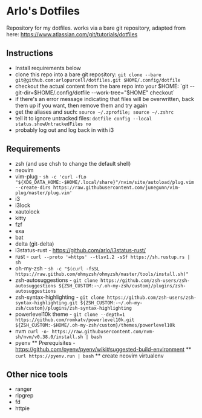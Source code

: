 # Arlo's Dotfiles

Repository for my dotfiles. works via a bare git repository, adapted from here: https://www.atlassian.com/git/tutorials/dotfiles

## Instructions
* Install requirements below
* clone this repo into a bare git repository: `git clone --bare git@github.com:arlopurcell/dotfiles.git $HOME/.config/dotfile`
* checkout the actual content from the bare repo into your $HOME: `git --git-dir=$HOME/.config/dotfile --work-tree="$HOME" checkout`
* if there's an error message indicating that files will be overwritten, back them up if you want, then remove them and try again
* get the aliases and such: `source ~/.zprofile; source ~/.zshrc`
* tell it to ignore untracked files: `dotfile config --local status.showUntrackedFiles no`
* probably log out and log back in with i3


## Requirements
* zsh (and use chsh to change the default shell)
* neovim 
* vim-plug - `sh -c 'curl -fLo "${XDG_DATA_HOME:-$HOME/.local/share}"/nvim/site/autoload/plug.vim --create-dirs https://raw.githubusercontent.com/junegunn/vim-plug/master/plug.vim'`
* i3 
* i3lock
* xautolock
* kitty 
* fzf 
* exa
* bat
* delta (git-delta)
* i3status-rust - https://github.com/arlo/i3status-rust/
* rust - `curl --proto '=https' --tlsv1.2 -sSf https://sh.rustup.rs | sh`
* oh-my-zsh - `sh -c "$(curl -fsSL https://raw.github.com/ohmyzsh/ohmyzsh/master/tools/install.sh)"`
* zsh-autosuggestions - `git clone https://github.com/zsh-users/zsh-autosuggestions ${ZSH_CUSTOM:-~/.oh-my-zsh/custom}/plugins/zsh-autosuggestions`
* zsh-syntax-highlighting - `git clone https://github.com/zsh-users/zsh-syntax-highlighting.git ${ZSH_CUSTOM:-~/.oh-my-zsh/custom}/plugins/zsh-syntax-highlighting`
* powerlevel10k theme - `git clone --depth=1 https://github.com/romkatv/powerlevel10k.git ${ZSH_CUSTOM:-$HOME/.oh-my-zsh/custom}/themes/powerlevel10k`
* nvm `curl -o- https://raw.githubusercontent.com/nvm-sh/nvm/v0.38.0/install.sh | bash`
* pyenv
** Prerequisites - https://github.com/pyenv/pyenv/wiki#suggested-build-environment
** `curl https://pyenv.run | bash`
** create neovim virtualenv

## Other nice tools
* ranger 
* ripgrep
* fd 
* httpie
